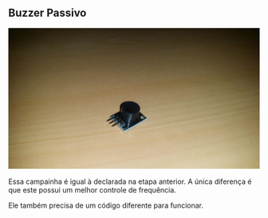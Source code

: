 ## Buzzer Passivo

![alt text](img/1.jpg)

Essa campainha é igual à declarada na etapa anterior. A única diferença é que este possui um melhor controle de frequência.


Ele também precisa de um código diferente para funcionar.